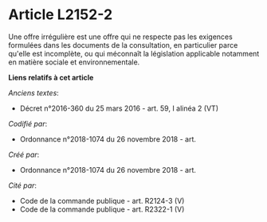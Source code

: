 # Article L2152-2

Une offre irrégulière est une offre qui ne respecte pas les exigences formulées dans les documents de la consultation, en
particulier parce qu'elle est incomplète, ou qui méconnaît la législation applicable notamment en matière sociale et
environnementale.

**Liens relatifs à cet article**

_Anciens textes_:

  - Décret n°2016-360 du 25 mars 2016 - art. 59, I alinéa 2 (VT)

_Codifié par_:

  - Ordonnance n°2018-1074 du 26 novembre 2018 - art.

_Créé par_:

  - Ordonnance n°2018-1074 du 26 novembre 2018 - art.

_Cité par_:

  - Code de la commande publique - art. R2124-3 (V)
  - Code de la commande publique - art. R2322-1 (V)
